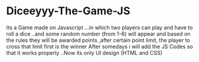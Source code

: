 # Diceeyyy-The-Game-JS
Its a Game made on Javascript ...in which two players can play and have to roll a dice ..and some random number (from 1-6) will appear and based on the rules they will be awarded points ,after certain point limit, the player to cross that limit first is the winner
After somedays i will add the JS Codes so that it works properly ..Now its only UI design (HTML and CSS)
